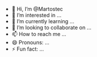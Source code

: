 - 👋 Hi, I’m @Martostec
- 👀 I’m interested in ...
- 🌱 I’m currently learning ...
- 💞️ I’m looking to collaborate on ...
- 📫 How to reach me ...
- 😄 Pronouns: ...
- ⚡ Fun fact: ...

<!---
Martostec/Martostec is a ✨ special ✨ repository because its `README.md` (this file) appears on your GitHub profile.
You can click the Preview link to take a look at your changes.
--->

